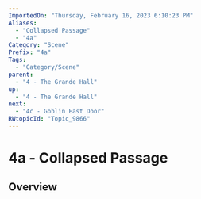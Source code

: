 ```yaml
---
ImportedOn: "Thursday, February 16, 2023 6:10:23 PM"
Aliases:
  - "Collapsed Passage"
  - "4a"
Category: "Scene"
Prefix: "4a"
Tags:
  - "Category/Scene"
parent:
  - "4 - The Grande Hall"
up:
  - "4 - The Grande Hall"
next:
  - "4c - Goblin East Door"
RWtopicId: "Topic_9866"
---
```

# 4a - Collapsed Passage
## Overview
